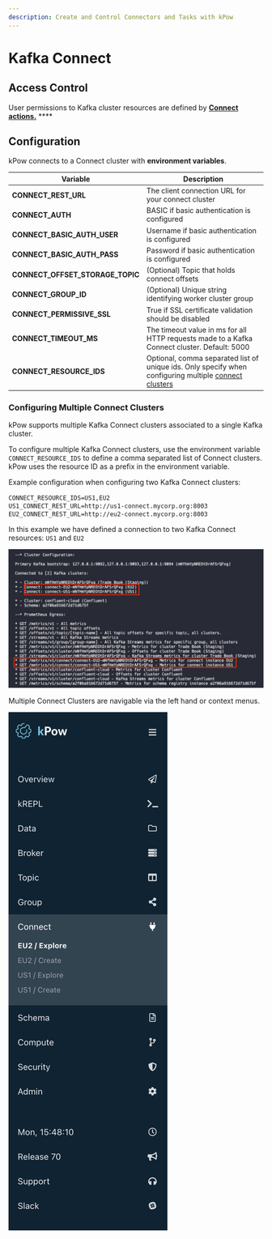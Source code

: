 ```yaml
---
description: Create and Control Connectors and Tasks with kPow
---
```


# Kafka Connect

## Access Control

User permissions to Kafka cluster resources are defined by [**Connect actions.**](../../authorization/overview.md#user-actions) ****&#x20;

## **Configuration**

kPow connects to a Connect cluster with **environment variables**.

| Variable                            | Description                                                                                                                                       |
| ----------------------------------- | ------------------------------------------------------------------------------------------------------------------------------------------------- |
| **CONNECT\_REST\_URL**              | The client connection URL for your connect cluster                                                                                                |
| **CONNECT\_AUTH**                   | BASIC if basic authentication is configured                                                                                                       |
| **CONNECT\_BASIC\_AUTH\_USER**      | Username if basic authentication is configured                                                                                                    |
| **CONNECT\_BASIC\_AUTH\_PASS**      | Password if basic authentication is configured                                                                                                    |
| **CONNECT\_OFFSET\_STORAGE\_TOPIC** | (Optional) Topic that holds connect offsets                                                                                                       |
| **CONNECT\_GROUP\_ID**              | (Optional) Unique string identifying worker cluster group                                                                                         |
| **CONNECT\_PERMISSIVE\_SSL**        | True if SSL certificate validation should be disabled                                                                                             |
| **CONNECT\_TIMEOUT\_MS**            | The timeout value in ms for all HTTP requests made to a Kafka Connect cluster. Default: 5000                                                      |
| **CONNECT\_RESOURCE\_IDS**          | Optional, comma separated list of unique ids. Only specify when configuring multiple [connect clusters](./#configuring-multiple-connect-clusters) |

### Configuring Multiple Connect Clusters

kPow supports multiple Kafka Connect clusters associated to a single Kafka cluster.&#x20;

To configure multiple Kafka Connect clusters, use the environment variable `CONNECT_RESOURCE_IDS` to define a comma separated list of Connect clusters. kPow uses the resource ID as a prefix in the environment variable.

Example configuration when configuring two Kafka Connect clusters:

```
CONNECT_RESOURCE_IDS=US1,EU2
US1_CONNECT_REST_URL=http://us1-connect.mycorp.org:8003
EU2_CONNECT_REST_URL=http://eu2-connect.mycorp.org:8003
```

In this example we have defined a connection to two Kafka Connect resources: `US1` and `EU2`

![kPow's startup log message confirming it has connected to both Connect clusters.](<../../.gitbook/assets/Screen Shot 2021-03-29 at 3.46.10 pm.png>)

Multiple Connect Clusters are navigable via the left hand or context menus.

![kPow's navigation menu when multiple Connect clusters have been configured.](<../../.gitbook/assets/Screen Shot 2021-03-29 at 3.48.55 pm.png>)







